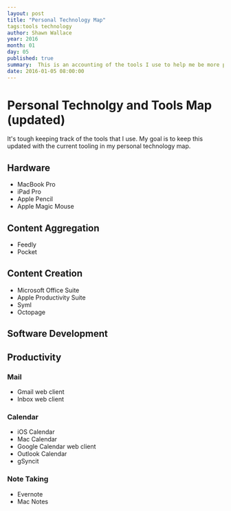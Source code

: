 ```yaml
---
layout: post
title: "Personal Technology Map"
tags:tools technology
author: Shawn Wallace
year: 2016
month: 01
day: 05
published: true
summary:  This is an accounting of the tools I use to help me be more productive.
date: 2016-01-05 08:00:00
---
```


# Personal Technolgy and Tools Map (updated)

It's tough keeping track of the tools that I use. My goal is to keep this updated with the current tooling in my personal technology map.

## Hardware

* MacBook Pro
* iPad Pro
* Apple Pencil
* Apple Magic Mouse


## Content Aggregation

* Feedly
* Pocket

## Content Creation

* Microsoft Office Suite
* Apple Productivity Suite
* Syml
* Octopage

## Software Development

## Productivity

### Mail

* Gmail web client
* Inbox web client

### Calendar

* iOS Calendar
* Mac Calendar
* Google Calendar web client
* Outlook Calendar
* gSyncit

### Note Taking

* Evernote
* Mac Notes

